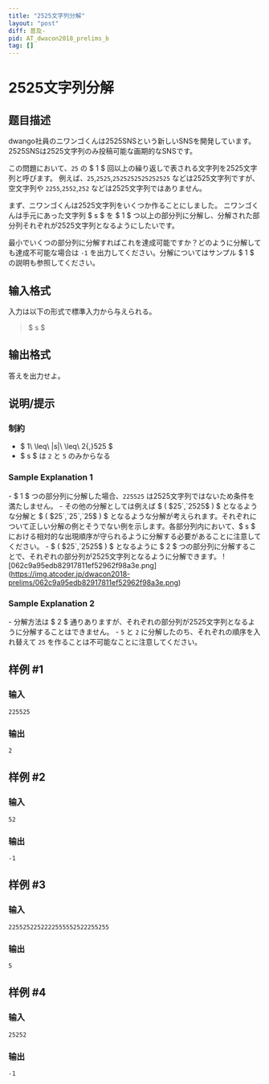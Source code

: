 ```yaml
---
title: "2525文字列分解"
layout: "post"
diff: 普及-
pid: AT_dwacon2018_prelims_b
tag: []
---
```


# 2525文字列分解

## 题目描述

[problemUrl]: https://atcoder.jp/contests/dwacon2018-prelims/tasks/dwacon2018_prelims_b

dwango社員のニワンゴくんは2525SNSという新しいSNSを開発しています。 2525SNSは2525文字列のみ投稿可能な画期的なSNSです。

この問題において、`25` の $ 1 $ 回以上の繰り返しで表される文字列を2525文字列と呼びます。 例えば、`25`,`2525`,`2525252525252525` などは2525文字列ですが、空文字列や `2255`,`2552`,`252` などは2525文字列ではありません。

まず、ニワンゴくんは2525文字列をいくつか作ることにしました。 ニワンゴくんは手元にあった文字列 $ s $ を $ 1 $ つ以上の部分列に分解し、分解された部分列それぞれが2525文字列となるようにしたいです。

最小でいくつの部分列に分解すればこれを達成可能ですか？どのように分解しても達成不可能な場合は `-1` を出力してください。分解についてはサンプル $ 1 $ の説明も参照してください。

## 输入格式

入力は以下の形式で標準入力から与えられる。

> $ s $

## 输出格式

答えを出力せよ。

## 说明/提示

### 制約

- $ 1\ \leq\ |s|\ \leq\ 2{,}525 $
- $ s $ は `2` と `5` のみからなる

### Sample Explanation 1

\- $ 1 $ つの部分列に分解した場合、`225525` は2525文字列ではないため条件を満たしません。 - その他の分解としては例えば $ ( $`25`,`2525`$ ) $ となるような分解と $ ( $`25`,`25`,`25`$ ) $ となるような分解が考えられます。それぞれについて正しい分解の例とそうでない例を示します。各部分列内において、$ s $ における相対的な出現順序が守られるように分解する必要があることに注意してください。 - $ ( $`25`,`2525`$ ) $ となるように $ 2 $ つの部分列に分解することで、それぞれの部分列が2525文字列となるように分解できます。 !\[062c9a95edb82917811ef52962f98a3e.png\](https://img.atcoder.jp/dwacon2018-prelims/062c9a95edb82917811ef52962f98a3e.png)

### Sample Explanation 2

\- 分解方法は $ 2 $ 通りありますが、それぞれの部分列が2525文字列となるように分解することはできません。 - `5` と `2` に分解したのち、それぞれの順序を入れ替えて `25` を作ることは不可能なことに注意してください。

## 样例 #1

### 输入

```
225525
```

### 输出

```
2
```

## 样例 #2

### 输入

```
52
```

### 输出

```
-1
```

## 样例 #3

### 输入

```
2255252252222555552522255255
```

### 输出

```
5
```

## 样例 #4

### 输入

```
25252
```

### 输出

```
-1
```

